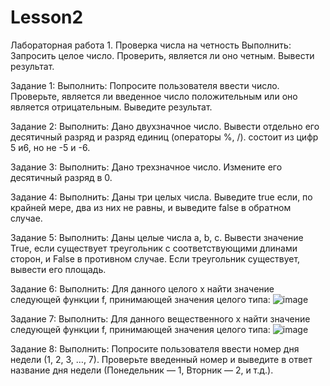 # Lesson2

Лабораторная работа 1. Проверка числа на четность
Выполнить: Запросить целое число. Проверить, является ли оно четным. Вывести результат.

Задание 1:
Выполнить: Попросите пользователя ввести число. Проверьте, является ли введенное число положительным или оно является отрицательным. Выведите результат.

Задание 2:
Выполнить: Дано двухзначное число. Вывести отдельно его десятичный разряд и разряд единиц (операторы %, /). состоит из цифр 5 и6, но не -5 и -6. 

Задание 3:
Выполнить: Дано трехзначное число. Измените его десятичный разряд в 0.

Задание 4:
Выполнить: Даны три целых числа. Выведите true если, по крайней мере, два из них не равны, и выведите false в обратном случае.

Задание 5:
Выполнить: Даны целые числа a, b, c. Вывести значение True, если существует треугольник с соответствующими длинами сторон, и False в противном случае. Если треугольник существует, вывести его площадь.

Задание 6:
Выполнить: Для данного целого x найти значение следующей функции f, принимающей значения целого типа:
![image](https://user-images.githubusercontent.com/35073893/152814322-47e38aca-a1c7-4051-8939-8afc54ff34f3.png)

Задание 7:
Выполнить: Для данного вещественного x найти значение следующей функции f, принимающей значения целого типа:
![image](https://user-images.githubusercontent.com/35073893/152814377-ff347c22-0755-4a8d-8e6f-4fa6d1d2645e.png)

Задание 8:
Выполнить: Попросите пользователя ввести номер дня недели (1, 2, 3, …, 7). Проверьте введенный номер и выведите в ответ название дня недели (Понедельник — 1, Вторник — 2, и т.д.).
